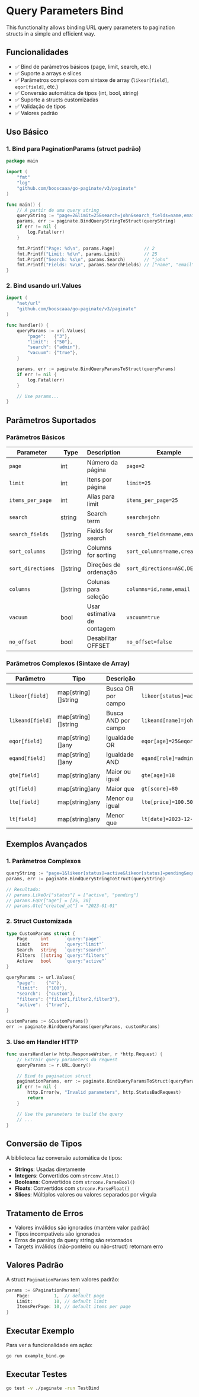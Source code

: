 # Query Parameters Bind

This functionality allows binding URL query parameters to pagination structs in a simple and efficient way.

## Funcionalidades

- ✅ Bind de parâmetros básicos (page, limit, search, etc.)
- ✅ Suporte a arrays e slices
- ✅ Parâmetros complexos com sintaxe de array (`likeor[field]`, `eqor[field]`, etc.)
- ✅ Conversão automática de tipos (int, bool, string)
- ✅ Suporte a structs customizadas
- ✅ Validação de tipos
- ✅ Valores padrão

## Uso Básico

### 1. Bind para PaginationParams (struct padrão)

```go
package main

import (
    "fmt"
    "log"
    "github.com/booscaaa/go-paginate/v3/paginate"
)

func main() {
    // A partir de uma query string
    queryString := "page=2&limit=25&search=john&search_fields=name,email"
    params, err := paginate.BindQueryStringToStruct(queryString)
    if err != nil {
        log.Fatal(err)
    }

    fmt.Printf("Page: %d\n", params.Page)           // 2
    fmt.Printf("Limit: %d\n", params.Limit)         // 25
    fmt.Printf("Search: %s\n", params.Search)       // "john"
    fmt.Printf("Fields: %v\n", params.SearchFields) // ["name", "email"]
}
```

### 2. Bind usando url.Values

```go
import (
    "net/url"
    "github.com/booscaaa/go-paginate/v3/paginate"
)

func handler() {
    queryParams := url.Values{
        "page":   {"3"},
        "limit":  {"50"},
        "search": {"admin"},
        "vacuum": {"true"},
    }

    params, err := paginate.BindQueryParamsToStruct(queryParams)
    if err != nil {
        log.Fatal(err)
    }

    // Use params...
}
```

## Parâmetros Suportados

### Parâmetros Básicos

| Parameter         | Type     | Description                 | Example                        |
| ----------------- | -------- | --------------------------- | ------------------------------ |
| `page`            | int      | Número da página            | `page=2`                       |
| `limit`           | int      | Itens por página            | `limit=25`                     |
| `items_per_page`  | int      | Alias para limit            | `items_per_page=25`            |
| `search`          | string   | Search term                 | `search=john`                  |
| `search_fields`   | []string | Fields for search           | `search_fields=name,email`     |
| `sort_columns`    | []string | Columns for sorting         | `sort_columns=name,created_at` |
| `sort_directions` | []string | Direções de ordenação       | `sort_directions=ASC,DESC`     |
| `columns`         | []string | Colunas para seleção        | `columns=id,name,email`        |
| `vacuum`          | bool     | Usar estimativa de contagem | `vacuum=true`                  |
| `no_offset`       | bool     | Desabilitar OFFSET          | `no_offset=false`              |

### Parâmetros Complexos (Sintaxe de Array)

| Parâmetro           | Tipo                | Descrição           | Exemplo                                              |
| ------------------- | ------------------- | ------------------- | ---------------------------------------------------- |
| `likeor[field]`     | map[string][]string | Busca OR por campo  | `likeor[status]=active&likeor[status]=pending`       |
| `likeand[field]`    | map[string][]string | Busca AND por campo | `likeand[name]=john`                                 |
| `eqor[field]`       | map[string][]any    | Igualdade OR        | `eqor[age]=25&eqor[age]=30`                          |
| `eqand[field]`      | map[string][]any    | Igualdade AND       | `eqand[role]=admin`                                  |
| `gte[field]`        | map[string]any      | Maior ou igual      | `gte[age]=18`                                        |
| `gt[field]`         | map[string]any      | Maior que           | `gt[score]=80`                                       |
| `lte[field]`        | map[string]any      | Menor ou igual      | `lte[price]=100.50`                                  |
| `lt[field]`         | map[string]any      | Menor que           | `lt[date]=2023-12-31`                                |

## Exemplos Avançados

### 1. Parâmetros Complexos

```go
queryString := "page=1&likeor[status]=active&likeor[status]=pending&eqor[age]=25&eqor[age]=30&gte[created_at]=2023-01-01"
params, err := paginate.BindQueryStringToStruct(queryString)

// Resultado:
// params.LikeOr["status"] = ["active", "pending"]
// params.EqOr["age"] = [25, 30]
// params.Gte["created_at"] = "2023-01-01"
```

### 2. Struct Customizada

```go
type CustomParams struct {
    Page     int      `query:"page"`
    Limit    int      `query:"limit"`
    Search   string   `query:"search"`
    Filters  []string `query:"filters"`
    Active   bool     `query:"active"`
}

queryParams := url.Values{
    "page":    {"4"},
    "limit":   {"100"},
    "search":  {"custom"},
    "filters": {"filter1,filter2,filter3"},
    "active":  {"true"},
}

customParams := &CustomParams{}
err := paginate.BindQueryParams(queryParams, customParams)
```

### 3. Uso em Handler HTTP

```go
func usersHandler(w http.ResponseWriter, r *http.Request) {
    // Extrair query parameters da request
    queryParams := r.URL.Query()

    // Bind to pagination struct
    paginationParams, err := paginate.BindQueryParamsToStruct(queryParams)
    if err != nil {
        http.Error(w, "Invalid parameters", http.StatusBadRequest)
        return
    }

    // Use the parameters to build the query
    // ...
}
```

## Conversão de Tipos

A biblioteca faz conversão automática de tipos:

- **Strings**: Usadas diretamente
- **Integers**: Convertidos com `strconv.Atoi()`
- **Booleans**: Convertidos com `strconv.ParseBool()`
- **Floats**: Convertidos com `strconv.ParseFloat()`
- **Slices**: Múltiplos valores ou valores separados por vírgula

## Tratamento de Erros

- Valores inválidos são ignorados (mantém valor padrão)
- Tipos incompatíveis são ignorados
- Erros de parsing da query string são retornados
- Targets inválidos (não-ponteiro ou não-struct) retornam erro

## Valores Padrão

A struct `PaginationParams` tem valores padrão:

```go
params := &PaginationParams{
    Page:         1,  // default page
    Limit:        10, // default limit
    ItemsPerPage: 10, // default items per page
}
```

## Executar Exemplo

Para ver a funcionalidade em ação:

```bash
go run example_bind.go
```

## Executar Testes

```bash
go test -v ./paginate -run TestBind
```
